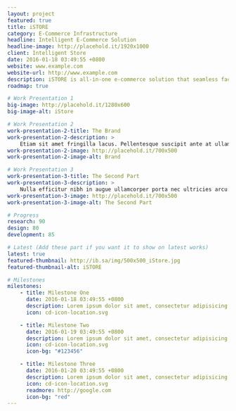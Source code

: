 ```yaml
---
layout: project
featured: true
title: iSTORE
category: E-Commerce Infrastructure
headline: Intelligent E-Commerce Solution
headline-image: http://placehold.it/1920x1000
client: Intelligent Store
date: 2016-01-18 03:49:55 +0800
website: www.example.com
website-url: http://www.example.com
description: iSTORE is all-in-one e-commerce solution that seamless facilitates and optimizes the process of creating an online presence, adding products, managing your inventory, automated logistic fulfillments of orders, and market exposures with high level of security & technical support.
roadmap: true

# Work Presentation 1
big-image: http://placehold.it/1280x600
big-image-alt: iStore

# Work Presentation 2
work-presentation-2-title: The Brand
work-presentation-2-description: >
    Etiam sit amet fringilla lacus. Pellentesque suscipit ante at ullamcorper pulvinar neque porttitor.
work-presentation-2-image: http://placehold.it/700x500
work-presentation-2-image-alt: Brand

# Work Presentation 3
work-presentation-3-title: The Second Part
work-presentation-3-description: >
    Nulla efficitur nibh in augue ullamcorper porta nec ultricies arcu.
work-presentation-3-image: http://placehold.it/700x500
work-presentation-3-image-alt: The Second Part

# Progress
research: 90
design: 80
development: 85

# Latest (Add these part if you want it to show on latest works)
latest: true
featured-thumbnail: http://ib.sa/img/500x500_iStore.jpg
featured-thumbnail-alt: iSTORE

# Milestones
milestones:
    - title: Milestone One
      date: 2016-01-18 03:49:55 +0800
      description: Lorem ipsum dolor sit amet, consectetur adipisicing elit. Iusto, optio, dolorum provident rerum aut hic quasi placeat iure tempora laudantium ipsa ad debitis unde? Iste voluptatibus minus veritatis qui ut.
      icon: cd-icon-location.svg

    - title: Milestone Two
      date: 2016-01-19 03:49:55 +0800
      description: Lorem ipsum dolor sit amet, consectetur adipisicing elit. Iusto, optio, dolorum provident rerum aut hic quasi placeat iure tempora laudantium ipsa ad debitis unde? Iste voluptatibus minus veritatis qui ut.
      icon: cd-icon-location.svg
      icon-bg: "#123456"

    - title: Milestone Three
      date: 2016-01-20 03:49:55 +0800
      description: Lorem ipsum dolor sit amet, consectetur adipisicing elit. Iusto, optio, dolorum provident rerum aut hic quasi placeat iure tempora laudantium ipsa ad debitis unde? Iste voluptatibus minus veritatis qui ut.
      icon: cd-icon-location.svg
      readmore: http://google.com
      icon-bg: "red"
---
```

